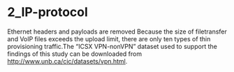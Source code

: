 # 2_IP-protocol
Ethernet headers and payloads are removed
Because the size of filetransfer and VoIP files exceeds the upload limit, there are only ten types of thin provisioning traffic.The “ICSX VPN-nonVPN” dataset used to support the findings of this study can be downloaded from http://www.unb.ca/cic/datasets/vpn.html.
